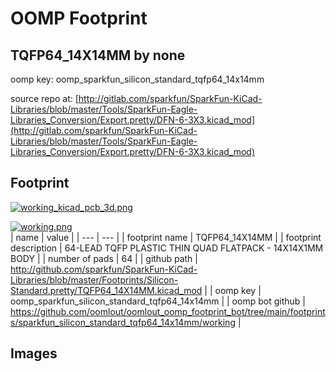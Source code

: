 # OOMP Footprint  
## TQFP64_14X14MM  by none  
  
oomp key: oomp_sparkfun_silicon_standard_tqfp64_14x14mm  
  
source repo at: [http://gitlab.com/sparkfun/SparkFun-KiCad-Libraries/blob/master/Tools/SparkFun-Eagle-Libraries_Conversion/Export.pretty/DFN-6-3X3.kicad_mod](http://gitlab.com/sparkfun/SparkFun-KiCad-Libraries/blob/master/Tools/SparkFun-Eagle-Libraries_Conversion/Export.pretty/DFN-6-3X3.kicad_mod)  
## Footprint  
  
[![working_kicad_pcb_3d.png](working_kicad_pcb_3d_600.png)](working_kicad_pcb_3d.png)  
  
[![working.png](working_600.png)](working.png)  
| name | value | 
| --- | --- | 
| footprint name | TQFP64_14X14MM | 
| footprint description | 64-LEAD TQFP PLASTIC THIN QUAD FLATPACK - 14X14X1MM BODY | 
| number of pads | 64 | 
| github path | http://github.com/sparkfun/SparkFun-KiCad-Libraries/blob/master/Footprints/Silicon-Standard.pretty/TQFP64_14X14MM.kicad_mod | 
| oomp key | oomp_sparkfun_silicon_standard_tqfp64_14x14mm | 
| oomp bot github | https://github.com/oomlout/oomlout_oomp_footprint_bot/tree/main/footprints/sparkfun_silicon_standard_tqfp64_14x14mm/working | 
## Images  

